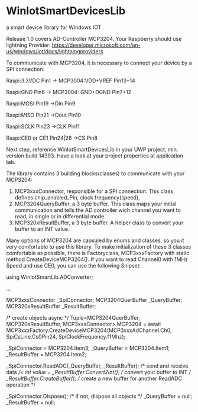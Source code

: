 # WinIotSmartDevicesLib
a smart device library for Windows IOT

Release 1.0
covers AD-Controller MCP3204. Your Raspberry should use lightning Provider: 
https://developer.microsoft.com/en-us/windows/iot/docs/lightningproviders

To communicate with MCP3204, it is necessary to connect your device by a SPI connection:

                          

Raspi:3.3VDC Pin1  ->  MCP3004:VDD+VREF Pin13+14

Raspi:GND Pin6  ->  MCP3004: GND+DGND Pin7+12

Raspi:MOSI   Pin19                  ->Din      Pin9

Raspi:MISO   Pin21                  ->Dout     Pin10

Raspi:SCLK   Pin23                  ->CLK      Pin11

Raspi:CE0 or CE1  Pin24|26          ->CS       Pin8


Next step, reference WinIotSmartDevicesLib in your UWP project, min. version build 14393. Have a look at your project properties at application tab.

The library contains 3 building blocks(classes) to communicate with your MCP3204:
1. MCP3xxxConnector, responsible for a SPI connection. This class defines chip_enabled_Pin, clock frequency(speed), 
2. MCP3204QueryBuffer, a 3 byte buffer. This class maps your initial communication and tells the AD controller wich channel you want to read, in single or in differential mode.
3. MCP320xResultBuffer, a 3 byte buffer. A helper class to convert your buffer to an INT value.

Many options of MCP3204 are capsuled by enums and classes, so you it very comfortable to use this library.
To make initialization of these 3 classes comfortable as possible, there is Factoryclass, MCP3xxxFactory with static method CreateDeviceMCP3204().
If you want to read Channel0 with 1MHz Speed and use CE0, you can use the following Snipset:

using WinIotSmartLib.ADConverter;

...

MCP3xxxConnector _SpiConnector;
MCP3204QuerBuffer _QueryBuffer;
MCP320xResultBuffer _ResultBuffer;

/* create objects async */
Tuple<MCP3204QuerBuffer, MCP320xResultBuffer, MCP3xxxConnector> MCP3204 = await MCP3xxxFactory.CreateDeviceMCP3204(MCP3xxxAdChannel.Ch0, SpiCsLine.Cs0Pin24, SpiClockFrequency.f1Mhz);

_SpiConnector = MCP3204.Item3;
_QueryBuffer = MCP3204.Item1;
_ResultBuffer = MCP3204.Item2;

_SpiConnector.ReadADC(_QueryBuffer, _ResultBuffer); /* send and receive data  */<
int value = _ResultBuffer.Convert2Int(); /* convert yout buffer to INT */
_ResultBuffer.CreateBuffer(); /* create a new buffer for another ReadADC operation */

_SpiConnector.Dispose(); /* if not, dispose all objects */
_QueryBuffer = null;
_ResultBuffer = null;

